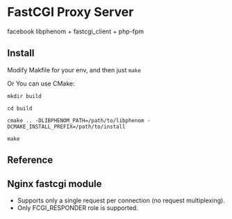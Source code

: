 FastCGI Proxy Server
=====================

facebook libphenom + fastcgi_client + php-fpm

Install
--------
Modify Makfile for your env, and then just `make`

Or You can use CMake:

`mkdir build`

`cd build`

`cmake .. -DLIBPHENOM_PATH=/path/to/libphenom -DCMAKE_INSTALL_PREFIX=/path/to/install`

`make`

Reference
---------


Nginx fastcgi module
---------------------

- Supports only a single request per connection (no request multiplexing).
- Only FCGI_RESPONDER role is supported.
